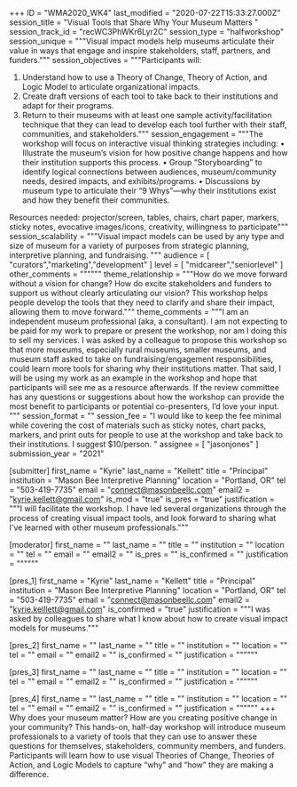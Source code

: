 +++
ID = "WMA2020_WK4"
last_modified = "2020-07-22T15:33:27.000Z"
session_title = "Visual Tools that Share Why Your Museum Matters "
session_track_id = "recWC3PhWKr6Lyr2C"
session_type = "halfworkshop"
session_unique = """Visual impact models help museums articulate their value in ways that engage and inspire stakeholders, staff, partners, and funders."""
session_objectives = """Participants will:
1.	Understand how to use a Theory of Change, Theory of Action, and Logic Model to articulate organizational impacts.
2.	Create draft versions of each tool to take back to their institutions and adapt for their programs.
3.	Return to their museums with at least one sample activity/facilitation technique that they can lead to develop each tool further with their staff, communities, and stakeholders."""
session_engagement = """The workshop will focus on interactive visual thinking strategies including:
•	Illustrate the museum’s vision for how positive change happens and how their institution supports this process.
•	Group “Storyboarding” to identify logical connections between audiences, museum/community needs, desired impacts, and exhibits/programs.
•	Discussions by museum type to articulate their “9 Whys”—why their institutions exist and how they benefit their communities.

Resources needed: projector/screen, tables, chairs, chart paper, markers, sticky notes, evocative images/icons, creativity, willingness to participate"""
session_scalability = """Visual impact models can be used by any type and size of museum for a variety of purposes from strategic planning, interpretive planning, and fundraising.
"""
audience = [ "curators","marketing","development" ]
level = [ "midcareer","seniorlevel" ]
other_comments = """"""
theme_relationship = """How do we move forward without a vision for change? How do excite stakeholders and funders to support us without clearly articulating our vision? This workshop helps people develop the tools that they need to clarify and share their impact, allowing them to move forward."""
theme_comments = """I am an independent museum professional (aka, a consultant). I am not expecting to be paid for my work to prepare or present the workshop, nor am I doing this to sell my services. I was asked by a colleague to propose this workshop so that more museums, especially rural museums, smaller museums, and museum staff asked to take on fundraising/engagement responsibilities, could learn more tools for sharing why their institutions matter. That said, I will be using my work as an example in the workshop and hope that participants will see me as a resource afterwards. If the review committee has any questions or suggestions about how the workshop can provide the most benefit to participants or potential co-presenters, I’d love your input.
"""
session_format = ""
session_fee = "I would like to keep the fee minimal while covering the cost of materials such as sticky notes, chart packs, markers, and print outs for people to use at the workshop and take back to their institutions. I suggest $10/person. "
assignee = [ "jasonjones" ]
submission_year = "2021"

[submitter]
first_name = "Kyrie"
last_name = "Kellett"
title = "Principal"
institution = "Mason Bee Interpretive Planning"
location = "Portland, OR"
tel = "503-419-7735"
email = "connect@masonbeellc.com"
email2 = "kyrie.kellett@gmail.com"
is_mod = "true"
is_pres = "true"
justification = """I will facilitate the workshop. I have led several organizations through the process of creating visual impact tools, and look forward to sharing what I've learned with other museum professionals."""

[moderator]
first_name = ""
last_name = ""
title = ""
institution = ""
location = ""
tel = ""
email = ""
email2 = ""
is_pres = ""
is_confirmed = ""
justification = """"""

[pres_1]
first_name = "Kyrie"
last_name = "Kellett"
title = "Principal"
institution = "Mason Bee Interpretive Planning"
location = "Portland, OR"
tel = "503-419-7735"
email = "connect@masonbeellc.com"
email2 = "kyrie.kelllett@gmail.com"
is_confirmed = "true"
justification = """I was asked by colleagues to share what I know about how to create visual impact models for museums."""

[pres_2]
first_name = ""
last_name = ""
title = ""
institution = ""
location = ""
tel = ""
email = ""
email2 = ""
is_confirmed = ""
justification = """"""

[pres_3]
first_name = ""
last_name = ""
title = ""
institution = ""
location = ""
tel = ""
email = ""
email2 = ""
is_confirmed = ""
justification = """"""

[pres_4]
first_name = ""
last_name = ""
title = ""
institution = ""
location = ""
tel = ""
email = ""
email2 = ""
is_confirmed = ""
justification = """"""
+++
Why does your museum matter? How are you creating positive change in your community? This hands-on, half-day workshop will introduce museum professionals to a variety of tools that they can use to answer these questions for themselves, stakeholders, community members, and funders. Participants will learn how to use visual Theories of Change, Theories of Action, and Logic Models to capture “why” and “how” they are making a difference.
